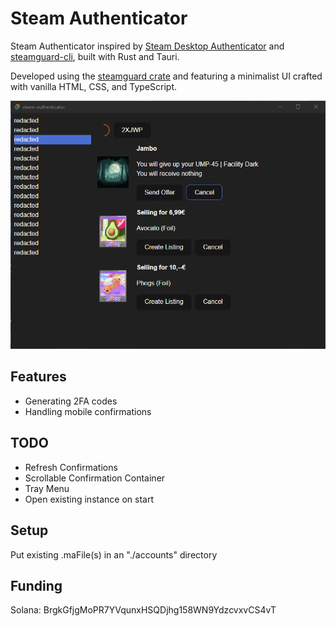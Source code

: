 # Steam Authenticator

Steam Authenticator inspired by [Steam Desktop Authenticator](https://github.com/Jessecar96/SteamDesktopAuthenticator) and [steamguard-cli](https://github.com/dyc3/steamguard-cli), built with Rust and Tauri.

Developed using the [steamguard crate](https://crates.io/crates/steamguard) and featuring a minimalist UI crafted with vanilla HTML, CSS, and TypeScript.

![UI](https://github.com/0xAozora/steam-authenticator/blob/master/blob/UI.png?raw=true)

## Features
 - Generating 2FA codes
 - Handling mobile confirmations

## TODO
 - Refresh Confirmations
 - Scrollable Confirmation Container
 - Tray Menu
 - Open existing instance on start

## Setup
Put existing .maFile(s) in an "./accounts" directory

## Funding
Solana: BrgkGfjgMoPR7YVqunxHSQDjhg158WN9YdzcvxvCS4vT
